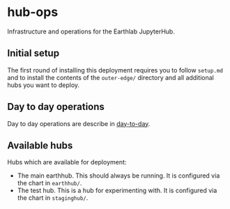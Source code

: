 # hub-ops
Infrastructure and operations for the Earthlab JupyterHub.


## Initial setup

The first round of installing this deployment requires you to follow `setup.md`
and to install the contents of the `outer-edge/` directory and all additional
hubs you want to deploy.


## Day to day operations

Day to day operations are describe in [day-to-day](day-to-day.md).


## Available hubs

Hubs which are available for deployment:
* The main earthhub. This should always be running. It is configured via the
  chart in `earthhub/`.
* The test hub. This is a hub for experimenting with. It is configured via the
  chart in `staginghub/`.
